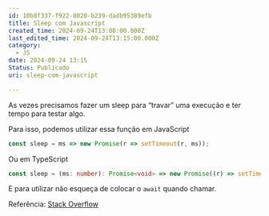 ```yaml
---
id: 10b8f337-f922-8020-b239-dadb95389efb
title: Sleep com Javascript
created_time: 2024-09-24T13:08:00.000Z
last_edited_time: 2024-09-24T13:15:00.000Z
category:
  - JS
date: 2024-09-24 13:15
Status: Publicado
uri: sleep-com-javascript

---
```


As vezes precisamos fazer um sleep para “travar” uma execução e ter tempo para testar algo.

Para isso, podemos utilizar essa função em JavaScript

```javascript
const sleep = ms => new Promise(r => setTimeout(r, ms));
```

Ou em TypeScript

```typescript
const sleep = (ms: number): Promise<void> => new Promise((r) => setTimeout(r, ms));
```

E para utilizar não esqueça de colocar o `await` quando chamar.

Referência: [Stack Overflow](https://stackoverflow.com/a/39914235)
